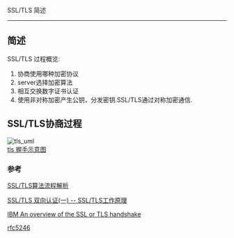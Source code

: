 SSL/TLS 简述

---------

## 简述

SSL/TLS 过程概览:

1. 协商使用哪种加密协议
2. server选择加密算法
3. 相互交换数字证书认证
4. 使用非对称加密产生公钥，分发密钥.SSL/TLS通过对称加密通信.

## SSL/TLS协商过程

![tls_uml](http://www.plantuml.com/plantuml/png/VLBDReGW4Bxp5CIJ7FRG_tRJRFO1UlEwIKDna4aHB61RtxxiKbQDqPF9V3z-tp177xWBVQj95xyeiECcqAfwUnSQmOJ5s8Fx1aV8IDaT3YEmBszOaUPKWTQs8CO6e0uR5QYL4-kzS4CNREDufr1GDDAwbWUqXen-k-IU9UKjAn8mSzSWitdE4IEhoF8z1ZYPAca4n38I1J_FbXNoJ-vO9ACSg5_8rdlVi__Qdp1G-1MAcmRMotimTVGN3f9YKlzaIZ2NvK1DVp2edAFhFpIACvsjvtXW5-k4JQENAAc3hnuTr6osufd-CPVVTjX8y7Iz08a6lOAws7ZHv_oYCtR6N-VXNbZUB6t1Uzw09yTODnxm7m00)<br>[tls 握手示意图](http://www.plantuml.com/plantuml/uml/VLBDReGW4Bxp5CIJ7FRG_tRJRFO1UlEwIKDna4aHB61RtxxiKbQDqPF9V3z-tp177xWBVQj95xyeiECcqAfwUnSQmOJ5s8Fx1aV8IDaT3YEmBszOaUPKWTQs8CO6e0uR5QYL4-kzS4CNREDufr1GDDAwbWUqXen-k-IU9UKjAn8mSzSWitdE4IEhoF8z1ZYPAca4n38I1J_FbXNoJ-vO9ACSg5_8rdlVi__Qdp1G-1MAcmRMotimTVGN3f9YKlzaIZ2NvK1DVp2edAFhFpIACvsjvtXW5-k4JQENAAc3hnuTr6osufd-CPVVTjX8y7Iz08a6lOAws7ZHv_oYCtR6N-VXNbZUB6t1Uzw09yTODnxm7m00)



### 参考

[SSL/TLS算法流程解析](<https://www.cnblogs.com/littleatp/p/6219630.html>)

[SSL/TLS 双向认证(一) -- SSL/TLS工作原理](<https://blog.csdn.net/ustccw/article/details/76691248>)

[IBM An overview of the SSL or TLS handshake](<https://www.ibm.com/support/knowledgecenter/SSFKSJ_7.1.0/com.ibm.mq.doc/sy10660_.htm>)

[rfc5246](<https://www.rfc-editor.org/pdfrfc/rfc5246.txt.pdf>)











